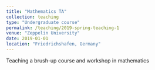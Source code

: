```yaml
---
title: "Mathematics TA"
collection: teaching
type: "Undergraduate course"
permalink: /teaching/2019-spring-teaching-1
venue: "Zeppelin University"
date: 2019-01-01
location: "Friedrichshafen, Germany"
---
```


Teaching a brush-up course and workshop in mathematics 
